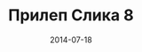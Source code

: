 ---
layout: default
modal-id: 207
date: 2014-07-18
img: prilep/DSC_0339.JPG
alt: image-alt
store: Prilep
title: Прилеп Слика 8
description: Intro LINQ is query language for C and VB introduced in .NET 3.5 and VS 2008. LINQ simplifies querying by offering one unified language to query different types of data sources. In order to use LINQ to query data source we need LINQ provider. Many providers are posted here and there is option to create our own providers, so basically you can query everything with the right provider. This means that a single query can be used to query data from DB, XML, lists etc.. Query SyntaxLINQ queries can be written in two basic ways.

---